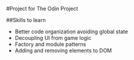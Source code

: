 #Project for The Odin Project

##Skills to learn
- Better code organization avoiding global state
- Decoupling UI from game logic
- Factory and module patterns
- Adding and removing elements to DOM